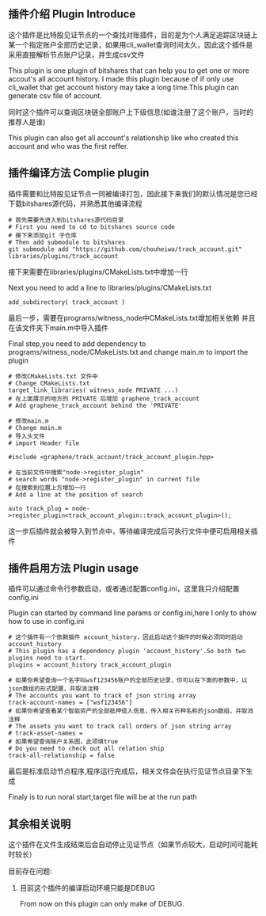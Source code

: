 ## 插件介绍 Plugin Introduce
  这个插件是比特股见证节点的一个查找对账插件，目的是为个人满足追踪区块链上某一个指定账户全部历史记录，如果用cli_wallet查询时间太久，因此这个插件是采用直接解析节点账户记录，并生成csv文件
  
  This plugin is one plugin of bitshares that can help you to get one or more accout's all account history. I made this plugin because of if only use cli_wallet that get account history may take a long time.This plugin can generate csv file of account.
   
  
  同时这个插件可以查询区块链全部账户上下级信息(如谁注册了这个账户，当时的推荐人是谁)
  
  This plugin can also get all account's relationship like who created this account and who was the first reffer.
## 插件编译方法 Complie plugin
  插件需要和比特股见证节点一同被编译打包，因此接下来我们的默认情况是您已经下载bitshares源代码，并熟悉其他编译流程
```
# 首先需要先进入到bitshares源代码目录
# First you need to cd to bitshares source code
# 接下来添加git 子仓库
# Then add submodule to bitshares
git submodule add "https://github.com/chouheiwa/track_account.git" libraries/plugins/track_account
```  
   接下来需要在libraries/plugins/CMakeLists.txt中增加一行
   
   Next you need to add a line to libraries/plugins/CMakeLists.txt
```
add_subdirectory( track_account )
```
   最后一步，需要在programs/witness_node中CMakeLists.txt增加相关依赖 并且在该文件夹下main.m中导入插件
   
   Final step,you need to add dependency to programs/witness_node/CMakeLists.txt and change main.m to import the plugin

```
# 修改CMakeLists.txt 文件中
# Change CMakeLists.txt
target_link_libraries( witness_node PRIVATE ...)
# 在上面展示的地方的 PRIVATE 后增加 graphene_track_account
# Add graphene_track_account behind the 'PRIVATE'

# 修改main.m
# Change main.m
# 导入头文件
# import Header file

#include <graphene/track_account/track_account_plugin.hpp>

# 在当前文件中搜索"node->register_plugin"
# search words "node->register_plugin" in current file 
# 在搜索到位置上方增加一行
# Add a line at the position of search

auto track_plug = node->register_plugin<track_account_plugin::track_account_plugin>();
```
这一步后插件就会被导入到节点中，等待编译完成后可执行文件中便可启用相关插件
## 插件启用方法 Plugin usage
   插件可以通过命令行参数启动，或者通过配置config.ini，这里我只介绍配置config.ini
   
   Plugin can started by command line params or config.ini,here I only to show how to use in config.ini
   
```
# 这个插件有一个依赖插件 account_history，因此启动这个插件的时候必须同时启动account_history
# This plugin has a dependency plugin 'account_history'.So both two plugins need to start.
plugins = account_history track_account_plugin

# 如果你希望查询一个名字叫wsf123456账户的全部历史记录，你可以在下面的参数中，以json数组的形式配置，并取消注释
# The accounts you want to track of json string array
track-account-names = ["wsf123456"]
# 如果你希望查看某个智能资产的全部抵押借入信息，传入相关币种名称的json数组，并取消注释
# The assets you want to track call orders of json string array
# track-asset-names =
# 如果希望查询账户关系图，此项填true
# Do you need to check out all relation ship
track-all-relationship = false

```
最后是标准启动节点程序,程序运行完成后，相关文件会在执行见证节点目录下生成

Finaly is to run noral start,target file will be at the run path

## 其余相关说明

这个插件在文件生成结束后会自动停止见证节点（如果节点较大，启动时间可能耗时较长）

目前存在问题:

1. 目前这个插件的编译启动环境只能是DEBUG
    
    From now on this plugin can only make of DEBUG.
